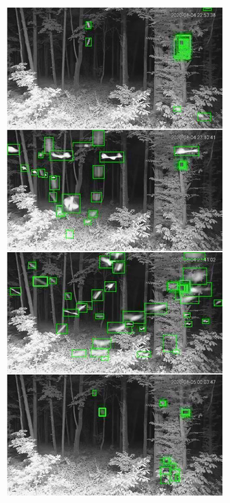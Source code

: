 ![20200804-224051-231056](in/20200804/20200804-224051-231056_0_.jpg)
![20200804-231101-234106](in/20200804/20200804-231101-234106_0_.jpg)
![20200804-234111-000001](in/20200804/20200804-234111-000001_0_.jpg)
![20200805-000006-003011](in/20200805/20200805-000006-003011_0_.jpg)
